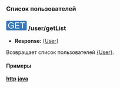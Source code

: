 ### Список пользователей

### ![GET](../../../../img/get.png) /user/getList
* **Response:** [[User](../../../../types/types.md#com.siams.med.api.User)]

Возвращает список пользователей [{User}](../../../../types/types.md#com.siams.med.api.User).

#### Примеры
**[http](examples/getList.md)**
**[java](examples/getListJava.md)**